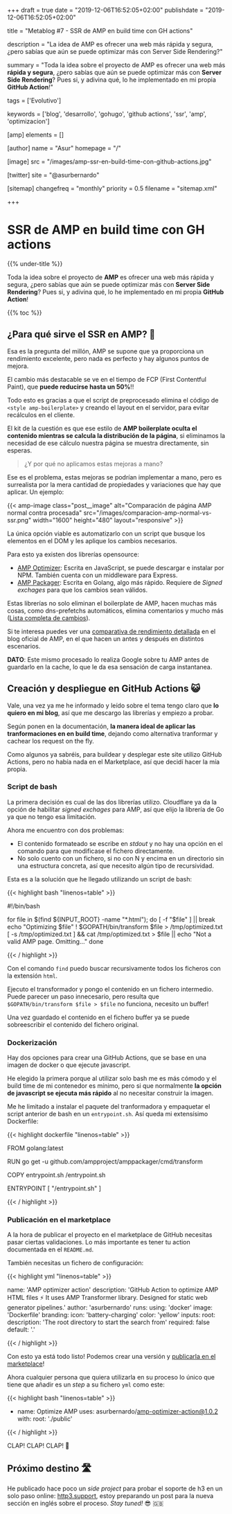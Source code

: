 +++
draft = true
date = "2019-12-06T16:52:05+02:00"
publishdate = "2019-12-06T16:52:05+02:00"

title = "Metablog #7 - SSR de AMP en build time con GH actions"

description = "La idea de AMP es ofrecer una web más rápida y segura, ¿pero sabías que aún se puede optimizar más con Server Side Rendering?"

summary = "Toda la idea sobre el proyecto de AMP es ofrecer una web más **rápida y segura**, ¿pero sabías que aún se puede optimizar más con **Server Side Rendering**? Pues si, y adivina qué, lo he implementado en mi propia **GitHub Action**!"

tags = ['Evolutivo']

keywords = ['blog', 'desarrollo', 'gohugo', 'github actions', 'ssr', 'amp', 'optimizacion']

[amp]
    elements = []

[author]
    name = "Asur"
    homepage = "/"

[image]
    src = "/images/amp-ssr-en-build-time-con-github-actions.jpg"

[twitter]
    site = "@asurbernardo"

[sitemap]
  changefreq = "monthly"
  priority = 0.5
  filename = "sitemap.xml"

+++

# SSR de AMP en build time con GH actions

{{% under-title %}}

Toda la idea sobre el proyecto de **AMP** es ofrecer una web más rápida y segura, ¿pero sabías que aún se puede optimizar más con **Server Side Rendering**? Pues si, y adivina qué, lo he implementado en mi propia **GitHub Action**!

{{% toc %}}

## ¿Para qué sirve el SSR en AMP? 🤔

Esa es la pregunta del millón, AMP se supone que ya proporciona un rendimiento excelente, pero nada es perfecto y hay algunos puntos de mejora.

El cambio más destacable se ve en el tiempo de FCP (First Contentful Paint), que **puede reducirse hasta un 50%**!!

Todo esto es gracias a que el script de preprocesado elimina el código de `<style amp-boilerplate>` y creando el layout en el servidor, para evitar recálculos en el cliente.

El kit de la cuestión es que ese estilo de **AMP boilerplate oculta el contenido mientras se calcula la distribución de la página**, si eliminamos la necesidad de ese cálculo nuestra página se muestra directamente, sin esperas.

> ¿Y por qué no aplicamos estas mejoras a mano?

Ese es el problema, estas mejoras se podrían implementar a mano, pero es surrealista por la mera cantidad de propiedades y variaciones que hay que aplicar. Un ejemplo:

{{< amp-image
    class="post__image"
    alt="Comparación de página AMP normal contra procesada"
    src="/images/comparacion-amp-normal-vs-ssr.png"
    width="1600"
    height="480"
    layout="responsive" >}}

La única opción viable es automatizarlo con un script que busque los elementos en el DOM y les aplique los cambios necesarios.

Para esto ya existen dos librerías opensource:

 - [AMP Optimizer](https://www.npmjs.com/package/amp-toolbox-optimizer): Escrita en JavaScript, se puede descargar e instalar por NPM. También cuenta con un middleware para Express.
 - [AMP Packager](https://github.com/ampproject/amppackager/tree/releases/transformer/): Escrita en Golang, algo más rápido. Requiere de *Signed exchages* para que los cambios sean válidos.

Estas librerías no solo eliminan el boilerplate de AMP, hacen muchas más cosas, como dns-prefetchs automáticos, elimina comentarios y mucho más ([Lista completa de cambios](https://github.com/ampproject/amphtml/blob/master/spec/amp-cache-modifications.md)).

Si te interesa puedes ver una [comparativa de rendimiento detallada](https://blog.amp.dev/2018/10/08/how-to-make-amp-even-faster/) en el blog oficial de AMP, en el que hacen un antes y después en distintos escenarios.

**DATO**: Este mismo procesado lo realiza Google sobre tu AMP antes de guardarlo en la cache, lo que le da esa sensación de carga instantanea.

## Creación y despliegue en GitHub Actions 😺

Vale, una vez ya me he informado y leído sobre el tema tengo claro que **lo quiero en mi blog**, así que me descargo las librerías y empiezo a probar.

Según ponen en la documentación, **la manera ideal de aplicar las tranformaciones en en build time**, dejando como alternativa tranformar y cachear los request on the fly.

Como algunos ya sabréis, para buildear y desplegar este site utilizo GitHub Actions, pero no había nada en el Marketplace, así que decidí hacer la mía propia.

### Script de bash

La primera decisión es cual de las dos librerías utilizo. Cloudflare ya da la opción de habilitar *signed exchages* para AMP, así que elijo la librería de Go ya que no tengo esa limitación.

Ahora me encuentro con dos problemas:

 - El contenido formateado se escribe en *stdout* y no hay una opción en el comando para que modificase el fichero directamente.
 - No solo cuento con un fichero, si no con N y encima en un directorio sin una estructura concreta, así que necesito algún tipo de recursividad.

Esta es a la solución que he llegado utilizando un script de bash:

{{< highlight bash "linenos=table" >}}

#!/bin/bash

for file in $(find ${INPUT_ROOT} -name "*.html"); do
    [ -f "$file" ] || break
    echo "Optimizing $file" 
    ! $GOPATH/bin/transform $file > /tmp/optimized.txt
    [ -s /tmp/optimized.txt ] && cat /tmp/optimized.txt > $file || echo "Not a valid AMP page. Omitting..."
done

{{< / highlight >}}

Con el comando `find` puedo buscar recursivamente todos los ficheros con la extensión `html`.

Ejecuto el transformador y pongo el contenido en un fichero intermedio. Puede parecer un paso innecesario, pero resulta que `$GOPATH/bin/transform $file > $file` no funciona, necesito un buffer!

Una vez guardado el contenido en el fichero buffer ya se puede sobreescribir el contenido del fichero original.

### Dockerización

Hay dos opciones para crear una GitHub Actions, que se base en una imagen de docker o que ejecute javascript.

He elegido la primera porque al utilizar solo bash me es más cómodo y el build time de mi contenedor es mínimo, pero si que normalmente **la opción de javascript se ejecuta más rápido**  al no necesitar construir la imagen.

Me he limitado a instalar el paquete del tranformadora y empaquetar el script anterior de bash en un `entrypoint.sh`. Así queda mi extensísimo Dockerfile:

{{< highlight dockerfile "linenos=table" >}}

FROM golang:latest

RUN go get -u github.com/ampproject/amppackager/cmd/transform

COPY entrypoint.sh /entrypoint.sh

ENTRYPOINT [ "/entrypoint.sh" ]

{{< / highlight >}}

### Publicación en el marketplace

A la hora de publicar el proyecto en el marketplace de GitHub necesitas pasar ciertas validaciones. Lo más importante es tener tu action documentada en el `README.md`.

También necesitas un fichero de configuración:

{{< highlight yml "linenos=table" >}}

name: 'AMP optimizer action'
description: 'GitHub Action to optimize AMP HTML files :zap: 
  It uses AMP Transformer library. Designed for static web generator pipelines.'
author: 'asurbernardo'
runs:
  using: 'docker'
  image: 'Dockerfile'
branding:
  icon: 'battery-charging'
  color: 'yellow'
inputs:
  root:
    description: 'The root directory to start the search from'
    required: false
    default: '.'

{{< / highlight >}}

Con esto ya está todo listo! Podemos crear una versión y [publicarla en el marketplace](https://github.com/marketplace/actions/amp-optimizer-action)!

Ahora cualquier persona que quiera utilizarla en su proceso lo único que tiene que añadir es un *step* a su fichero `yml` como este:

{{< highlight bash "linenos=table" >}}

- name: Optimize AMP
  uses: asurbernardo/amp-optimizer-action@1.0.2
  with:
    root: './public'

{{< / highlight >}}

CLAP! CLAP! CLAP! 👏

## Próximo destino 🛣️

He publicado hace poco un *side project* para probar el soporte de h3 en un solo paso online: [http3.support](https://http3.support), estoy preparando un post para la nueva sección en inglés sobre el proceso. *Stay tuned!* 😎 🇬🇧
